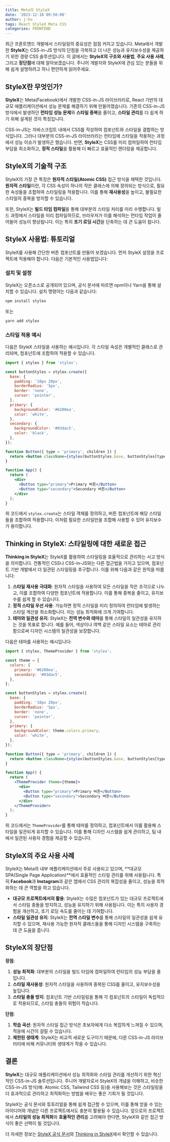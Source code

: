 ```yaml
---
title: Meta의 StyleX
date: '2023-12-18 09:58:00'
author: j-ho
tags: React StyleX Meta CSS
categories: FRONTEND
---
```


최근 프론트엔드 개발에서 스타일링의 중요성은 점점 커지고 있습니다. Meta에서 개발한 **StyleX**는 CSS-in-JS 방식의 단점을 극복하고 더 나은 성능과 유지보수성을 제공하기 위한 경량 CSS 솔루션입니다. 이 글에서는 **StyleX의 구조와 사용법**, **주요 사용 사례**, 그리고 **장단점**에 대해 알아보겠습니다. 주니어 개발자와 StyleX에 관심 있는 분들을 위해 쉽게 설명하려고 하니 편안하게 읽어주세요.

## StyleX란 무엇인가?

**StyleX**는 Meta(Facebook)에서 개발한 CSS-in-JS 라이브러리로, React 기반의 대규모 애플리케이션에서 성능 문제를 해결하기 위해 만들어졌습니다. 기존의 CSS-in-JS 방식에서 발생하던 **런타임 성능 문제**와 **스타일 중복**을 줄이고, **스타일 관리**를 더 쉽게 하기 위해 설계된 것이 특징입니다.

CSS-in-JS는 자바스크립트 내에서 CSS를 작성하여 컴포넌트와 스타일을 결합하는 방식입니다. 그러나 대부분의 CSS-in-JS 라이브러리는 런타임에 스타일을 적용하는 과정에서 성능 이슈가 발생하곤 했습니다. 반면, **StyleX**는 CSS를 미리 컴파일하여 런타임 부담을 최소화하고, **정적 스타일**을 활용해 더 빠르고 효율적인 렌더링을 제공합니다.

## StyleX의 기술적 구조

StyleX의 가장 큰 특징은 **원자적 스타일(Atomic CSS)** 접근 방식을 채택한 것입니다. **원자적 스타일**이란, 각 CSS 속성이 하나의 작은 클래스에 의해 정의되는 방식으로, 필요한 속성들을 조합하여 스타일링을 적용합니다. 이를 통해 **재사용성**을 높이고, 불필요한 스타일의 중복을 방지할 수 있습니다.

또한, StyleX는 **빌드 타임 컴파일**을 통해 대부분의 스타일 처리를 미리 수행합니다. 빌드 과정에서 스타일을 미리 컴파일하므로, 브라우저가 이를 해석하는 런타임 작업이 줄어들어 성능이 향상됩니다. 이는 특히 **초기 로딩 시간**을 단축하는 데 큰 도움이 됩니다.

## StyleX 사용법: 튜토리얼

StyleX를 사용해 간단한 버튼 컴포넌트를 만들어 보겠습니다. 먼저 StyleX 설정을 프로젝트에 적용해야 합니다. 다음은 기본적인 사용법입니다:

### 설치 및 설정

StyleX는 오픈소스로 공개되어 있으며, 공식 문서에 따르면 npm이나 Yarn을 통해 설치할 수 있습니다. 설치 명령어는 다음과 같습니다:

```bash
npm install stylex
```

또는

```bash
yarn add stylex
```

### 스타일 적용 예시

다음은 StyleX 스타일을 사용하는 예시입니다. 각 스타일 속성은 개별적인 클래스로 관리되며, 컴포넌트에 조합하여 적용할 수 있습니다.

```jsx
import { stylex } from 'stylex';

const buttonStyles = stylex.create({
  base: {
    padding: '10px 20px',
    borderRadius: '5px',
    border: 'none',
    cursor: 'pointer',
  },
  primary: {
    backgroundColor: '#6200ea',
    color: 'white',
  },
  secondary: {
    backgroundColor: '#03dac5',
    color: 'black',
  },
});

function Button({ type = 'primary', children }) {
  return <button className={stylex(buttonStyles.base, buttonStyles[type])}>{children}</button>;
}

function App() {
  return (
    <div>
      <Button type="primary">Primary 버튼</Button>
      <Button type="secondary">Secondary 버튼</Button>
    </div>
  );
}
```

위 코드에서 `stylex.create`는 스타일 객체를 정의하고, 버튼 컴포넌트에 해당 스타일들을 조합하여 적용합니다. 이처럼 필요한 스타일만을 조합해 사용할 수 있어 유지보수가 용이합니다.

## Thinking in StyleX: 스타일링에 대한 새로운 접근

**Thinking in StyleX**는 StyleX를 활용하여 스타일링을 효율적으로 관리하는 사고 방식을 의미합니다. 전통적인 CSS나 CSS-in-JS와는 다른 접근법을 가지고 있으며, 컴포넌트 기반 개발에서 더 일관된 스타일링을 추구합니다. 이를 위해 다음과 같은 원칙을 따릅니다:

1. **스타일 재사용 극대화**: 원자적 스타일을 사용하여 모든 스타일을 작은 조각으로 나누고, 이를 조합하여 다양한 컴포넌트에 적용합니다. 이를 통해 중복을 줄이고, 유지보수를 쉽게 할 수 있습니다.
2. **정적 스타일 우선 사용**: 가능하면 정적 스타일을 미리 정의하여 런타임에 발생하는 스타일 계산을 최소화합니다. 이는 성능 최적화에 크게 기여합니다.
3. **테마와 일관성 유지**: StyleX는 **전역 변수와 테마**를 통해 스타일의 일관성을 유지하는 것을 목표로 합니다. 예를 들어, 색상이나 여백 같은 스타일 요소는 테마로 관리함으로써 디자인 시스템의 일관성을 보장합니다.

다음은 테마를 사용하는 예시입니다:

```jsx
import { stylex, ThemeProvider } from 'stylex';

const theme = {
  colors: {
    primary: '#6200ea',
    secondary: '#03dac5',
  },
};

const buttonStyles = stylex.create({
  base: {
    padding: '10px 20px',
    borderRadius: '5px',
    border: 'none',
    cursor: 'pointer',
  },
  primary: {
    backgroundColor: theme.colors.primary,
    color: 'white',
  },
});

function Button({ type = 'primary', children }) {
  return <button className={stylex(buttonStyles.base, buttonStyles[type])}>{children}</button>;
}

function App() {
  return (
    <ThemeProvider theme={theme}>
      <div>
        <Button type="primary">Primary 버튼</Button>
        <Button type="secondary">Secondary 버튼</Button>
      </div>
    </ThemeProvider>
  );
}
```

위 코드에서는 `ThemeProvider`를 통해 테마를 정의하고, 컴포넌트에서 이를 활용해 스타일을 일관되게 유지할 수 있습니다. 이를 통해 디자인 시스템을 쉽게 관리하고, 팀 내에서 일관된 사용자 경험을 제공할 수 있습니다.

## StyleX의 주요 사용 사례

StyleX는 Meta의 내부 애플리케이션에서 주로 사용되고 있으며, **대규모 SPA(Single Page Application)**에서 효율적인 스타일 관리를 위해 사용됩니다. 특히 **Facebook**과 **Instagram**과 같은 앱에서 CSS 관리의 복잡성을 줄이고, 성능을 최적화하는 데 큰 역할을 하고 있습니다.

- **대규모 프로젝트에서의 활용**: StyleX는 수많은 컴포넌트가 있는 대규모 프로젝트에서 스타일 충돌을 방지하고, 성능을 유지하기 위해 사용됩니다. 이는 특히 사용자 경험을 개선하고, 초기 로딩 속도를 줄이는 데 기여합니다.
- **스타일 일관성 유지**: StyleX는 **전역 스타일 변수**를 통해 스타일의 일관성을 쉽게 유지할 수 있으며, 재사용 가능한 원자적 클래스들을 통해 디자인 시스템을 구축하는 데 큰 도움을 줍니다.

## StyleX의 장단점

**장점**:

1. **성능 최적화**: 대부분의 스타일을 빌드 타임에 컴파일하여 런타임의 성능 부담을 줄입니다.
2. **스타일 재사용성**: 원자적 스타일을 사용하여 중복된 CSS를 줄이고, 유지보수성을 높입니다.
3. **스타일 충돌 방지**: 컴포넌트 기반 스타일링을 통해 각 컴포넌트의 스타일이 독립적으로 적용되므로, 스타일 충돌의 위험이 적습니다.

**단점**:

1. **학습 곡선**: 원자적 스타일 접근 방식은 초보자에게 다소 복잡하게 느껴질 수 있으며, 적응에 시간이 걸릴 수 있습니다.
2. **제한된 생태계**: StyleX는 비교적 새로운 도구이기 때문에, 다른 CSS-in-JS 라이브러리에 비해 커뮤니티와 생태계가 작을 수 있습니다.

## 결론

**StyleX**는 대규모 애플리케이션에서 성능 최적화와 스타일 관리를 개선하기 위한 혁신적인 CSS-in-JS 솔루션입니다. 주니어 개발자로서 StyleX의 개념을 이해하고, 비슷한 CSS-in-JS 방식(예: Atomic CSS, Tailwind CSS 등)을 사용해보는 것은 스타일링을 더 효과적으로 관리하고 최적화하는 방법을 배우는 좋은 기회가 될 것입니다.

StyleX는 공식 문서와 튜토리얼을 통해 쉽게 접근할 수 있으며, 이를 통해 얻을 수 있는 아이디어와 개념은 다른 프로젝트에서도 충분히 활용될 수 있습니다. 앞으로의 프로젝트에서 **스타일의 성능 최적화**와 **효율적인 관리**를 고려해야 한다면, StyleX와 같은 접근 방식이 좋은 선택이 될 것입니다.

더 자세한 정보는 [StyleX 공식 문서](https://stylexjs.com/docs/learn/)와 [Thinking in StyleX](https://stylexjs.com/docs/learn/thinking-in-stylex/)에서 확인할 수 있습니다.

```toc

```
